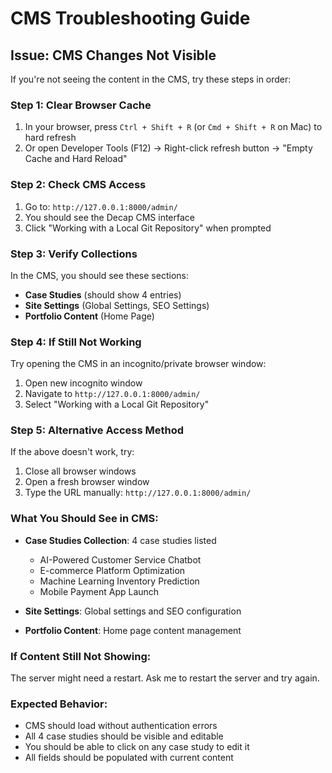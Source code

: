 # CMS Troubleshooting Guide

## Issue: CMS Changes Not Visible

If you're not seeing the content in the CMS, try these steps in order:

### Step 1: Clear Browser Cache
1. In your browser, press `Ctrl + Shift + R` (or `Cmd + Shift + R` on Mac) to hard refresh
2. Or open Developer Tools (F12) → Right-click refresh button → "Empty Cache and Hard Reload"

### Step 2: Check CMS Access
1. Go to: `http://127.0.0.1:8000/admin/`
2. You should see the Decap CMS interface
3. Click "Working with a Local Git Repository" when prompted

### Step 3: Verify Collections
In the CMS, you should see these sections:
- **Case Studies** (should show 4 entries)
- **Site Settings** (Global Settings, SEO Settings)
- **Portfolio Content** (Home Page)

### Step 4: If Still Not Working
Try opening the CMS in an incognito/private browser window:
1. Open new incognito window
2. Navigate to `http://127.0.0.1:8000/admin/`
3. Select "Working with a Local Git Repository"

### Step 5: Alternative Access Method
If the above doesn't work, try:
1. Close all browser windows
2. Open a fresh browser window
3. Type the URL manually: `http://127.0.0.1:8000/admin/`

### What You Should See in CMS:
- **Case Studies Collection**: 4 case studies listed
  - AI-Powered Customer Service Chatbot
  - E-commerce Platform Optimization  
  - Machine Learning Inventory Prediction
  - Mobile Payment App Launch

- **Site Settings**: Global settings and SEO configuration
- **Portfolio Content**: Home page content management

### If Content Still Not Showing:
The server might need a restart. Ask me to restart the server and try again.

### Expected Behavior:
- CMS should load without authentication errors
- All 4 case studies should be visible and editable
- You should be able to click on any case study to edit it
- All fields should be populated with current content